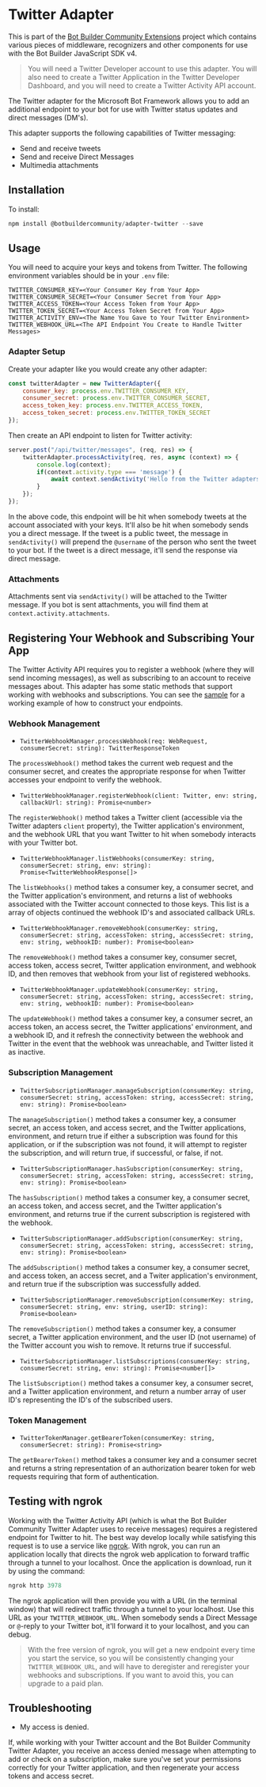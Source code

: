 # Twitter Adapter

This is part of the [Bot Builder Community Extensions](https://github.com/BotBuilderCommunity/botbuilder-community-js) project which contains various pieces of middleware, recognizers and other components for use with the Bot Builder JavaScript SDK v4.

> You will need a Twitter Developer account to use this adapter. You will also need to create a Twitter Application in the Twitter Developer Dashboard, and you will need to create a Twitter Activity API account.

The Twitter adapter for the Microsoft Bot Framework allows you to add an additional endpoint to your bot for use with Twitter status updates and direct messages (DM's).

This adapter supports the following capabilities of Twitter messaging:

* Send and receive tweets
* Send and receive Direct Messages
* Multimedia attachments

## Installation

To install:

```powershell
npm install @botbuildercommunity/adapter-twitter --save
```

## Usage

You will need to acquire your keys and tokens from Twitter. The following environment variables should be in your `.env` file:

    TWITTER_CONSUMER_KEY=<Your Consumer Key from Your App>
    TWITTER_CONSUMER_SECRET=<Your Consumer Secret from Your App>
    TWITTER_ACCESS_TOKEN=<Your Access Token from Your App>
    TWITTER_TOKEN_SECRET=<Your Access Token Secret from Your App>
    TWITTER_ACTIVITY_ENV=<The Name You Gave to Your Twitter Environment>
    TWITTER_WEBHOOK_URL=<The API Endpoint You Create to Handle Twitter Messages>

### Adapter Setup

Create your adapter like you would create any other adapter:

```javascript
const twitterAdapter = new TwitterAdapter({
    consumer_key: process.env.TWITTER_CONSUMER_KEY,
    consumer_secret: process.env.TWITTER_CONSUMER_SECRET,
    access_token_key: process.env.TWITTER_ACCESS_TOKEN,
    access_token_secret: process.env.TWITTER_TOKEN_SECRET
});
```

Then create an API endpoint to listen for Twitter activity:

```javascript
server.post("/api/twitter/messages", (req, res) => {
    twitterAdapter.processActivity(req, res, async (context) => {
        console.log(context);
        if(context.activity.type === 'message') {
            await context.sendActivity('Hello from the Twitter adapters.');
        }
    });
});
```

In the above code, this endpoint will be hit when somebody tweets at the account associated with your keys. It'll also be hit when somebody sends you a direct message. If the tweet is a public tweet, the message in `sendActivity()` will prepend the `@username` of the person who sent the tweet to your bot. If the tweet is a direct message, it'll send the response via direct message.

### Attachments

Attachments sent via `sendActivity()` will be attached to the Twitter message. If you bot is sent attachments, you will find them at `context.activity.attachments`.

## Registering Your Webhook and Subscribing Your App

The Twitter Activity API requires you to register a webhook (where they will send incoming messages), as well as subscribing to an account to receive messages about. This adapter has some static methods that support working with webhooks and subscriptions. You can see the [sample](../../sample/adapter-twitter/index.js) for a working example of how to construct your endpoints.

### Webhook Management

* `TwitterWebhookManager.processWebhook(req: WebRequest, consumerSecret: string): TwitterResponseToken`

The `processWebhook()` method takes the current web request and the consumer secret, and creates the appropriate response for when Twitter accesses your endpoint to verify the webhook.

* `TwitterWebhookManager.registerWebhook(client: Twitter, env: string, callbackUrl: string): Promise<number>`

The `registerWebhook()` method takes a Twitter client (accessible via the Twitter adapters `client` property), the Twitter application's environment, and the webhook URL that you want Twitter to hit when somebody interacts with your Twitter bot.

* `TwitterWebhookManager.listWebhooks(consumerKey: string, consumerSecret: string, env: string): Promise<TwitterWebhookResponse[]>`

The `listWebhooks()` method takes a consumer key, a consumer secret, and the Twitter application's environment, and returns a list of webhooks associated with the Twitter account connected to those keys. This list is a array of objects continued the webhook ID's and associated callback URLs.

* `TwitterWebhookManager.removeWebhook(consumerKey: string, consumerSecret: string, accessToken: string, accessSecret: string, env: string, webhookID: number): Promise<boolean>`

The `removeWebhook()` method takes a consumer key, consumer secret, access token, access secret, Twitter application environment, and webhook ID, and then removes that webhook from your list of registered webhooks.

* `TwitterWebhookManager.updateWebhook(consumerKey: string, consumerSecret: string, accessToken: string, accessSecret: string, env: string, webhookID: number): Promise<boolean>`

The `updateWebhook()` method takes a consumer key, a consumer secret, an access token, an access secret, the Twitter applications' environment, and a webhook ID, and it refresh the connectivity between the webhook and Twitter in the event that the webhook was unreachable, and Twitter listed it as inactive.

### Subscription Management

* `TwitterSubscriptionManager.manageSubscription(consumerKey: string, consumerSecret: string, accessToken: string, accessSecret: string, env: string): Promise<boolean>`

The `manageSubscription()` method takes a consumer key, a consumer secret, an access token, and access secret, and the Twitter applications, environment, and return true if either a subscription was found for this application, or if the subscription was not found, it will attempt to register the subscription, and will return true, if successful, or false, if not.

* `TwitterSubscriptionManager.hasSubscription(consumerKey: string, consumerSecret: string, accessToken: string, accessSecret: string, env: string): Promise<boolean>`

The `hasSubscription()` method takes a consumer key, a consumer secret, an access token, and access secret, and the Twitter application's environment, and returns true if the current subscription is registered with the webhook.

* `TwitterSubscriptionManager.addSubscription(consumerKey: string, consumerSecret: string, accessToken: string, accessSecret: string, env: string): Promise<boolean>`

The `addSubscription()` method takes a consumer key, a consumer secret, and access token, an access secret, and a Twiter application's environment, and return true if the subscription was successfully added.

* `TwitterSubscriptionManager.removeSubscription(consumerKey: string, consumerSecret: string, env: string, userID: string): Promise<boolean>`

The `removeSubscription()` method takes a consumer key, a consumer secret, a Twitter application environment, and the user ID (not username) of the Twitter account you wish to remove. It returns true if successful.

* `TwitterSubscriptionManager.listSubscriptions(consumerKey: string, consumerSecret: string, env: string): Promise<number[]>`

The `listSubscription()` method takes a consumer key, a consumer secret, and a Twitter application environment, and return a number array of user ID's representing the ID's of the subscribed users.

### Token Management

* `TwitterTokenManager.getBearerToken(consumerKey: string, consumerSecret: string): Promise<string>`

The `getBearerToken()` method takes a consumer key and a consumer secret and returns a string representation of an authorization bearer token for web requests requiring that form of authentication.

## Testing with ngrok

Working with the Twitter Activity API (which is what the Bot Builder Community Twitter Adapter uses to receive messages) requires a registered endpoint for Twitter to hit. The best way develop locally while satisfying this request is to use a service like [ngrok](https://ngrok.io). With ngrok, you can run an application locally that directs the ngrok web application to forward traffic through a tunnel to your localhost. Once the application is download, run it by using the command:

```powershell
ngrok http 3978
```

The ngrok application will then provide you with a URL (in the terminal window) that will redirect traffic through a tunnel to your localhost. Use this URL as your `TWITTER_WEBHOOK_URL`. When somebody sends a Direct Message or `@`-reply to your Twitter bot, it'll forward it to your localhost, and you can debug.

> With the free version of ngrok, you will get a new endpoint every time you start the service, so you will be consistently changing your `TWITTER_WEBHOOK_URL`, and will have to deregister and reregister your webhooks and subscriptions. If you want to avoid this, you can upgrade to a paid plan.

## Troubleshooting

* My access is denied.

If, while working with your Twitter account and the Bot Builder Community Twitter Adapter, you receive an access denied message when attempting to add or check on a subscription, make sure you've set your permissions correctly for your Twitter application, and then regenerate your access tokens and access secret.
